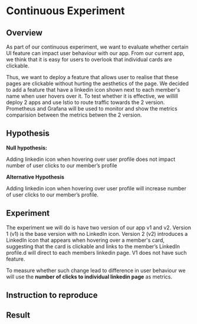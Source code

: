 # Continuous Experiment
## Overview
As part of our continuous experiment, we want to evaluate whether certain UI feature can impact user behaviour with our app. From our current app, we think that it is easy for users to overlook that individual cards are clickable.

 Thus, we want to deploy a feature that allows user to realise that these pages are clickable without hurting the aesthetics of the page. We decided to add a feature that have a linkedin icon shown next to each member's name when user hovers over it. To test whether it is effective, we willill deploy 2 apps and use Istio to route traffic towards the 2 version. Prometheus and Grafana will be used to monitor and show the metrics comparision between the metrics betwen the 2 version.

## Hypothesis

**Null hypothesis:**

Adding linkedin icon when hovering over user profile does not impact number of user clicks to our member’s profile

**Alternative Hypothesis**

Adding linkedin icon when hovering over user profile will increase number of user clicks to our member’s profile.

## Experiment
The experiment we will do is have two version of our app v1 and v2. Version 1 (v1) is the base version with no LinkedIn icon. Version 2 (v2) introduces a LinkedIn icon that appears when hovering over a member's card, suggesting that the card is clickable and links to the member’s LinkedIn profile.d will direct to each members linkedin page. V1 does not have such feature.

To measure whether such change lead to difference in user behaviour we will use the **number of clicks to individual linkedin page** as metrics.

## Instruction to reproduce

## Result